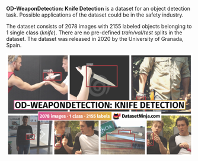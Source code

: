 **OD-WeaponDetection: Knife Detection** is a dataset for an object detection task. Possible applications of the dataset could be in the safety industry. 

The dataset consists of 2078 images with 2155 labeled objects belonging to 1 single class (*knife*). There are no pre-defined <i>train/val/test</i> splits in the dataset. The dataset was released in 2020 by the University of Granada, Spain.

<img src="https://github.com/dataset-ninja/od-weapon-detection-knife-detection/raw/main/visualizations/poster.png">
